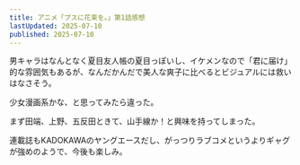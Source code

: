 ```yaml
---
title: アニメ「ブスに花束を。」第1話感想
lastUpdated: 2025-07-10 
published: 2025-07-10
---
```


男キャラはなんとなく夏目友人帳の夏目っぽいし、イケメンなので「君に届け」的な雰囲気もあるが、なんだかんだで美人な爽子に比べるとビジュアルには救いはなさそう。

少女漫画系かな、と思ってみたら違った。

まず田端、上野、五反田ときて、山手線か！と興味を持ってしまった。

連載誌もKADOKAWAのヤングエースだし、がっつりラブコメというよりギャグが強めのようで、今後も楽しみ。

